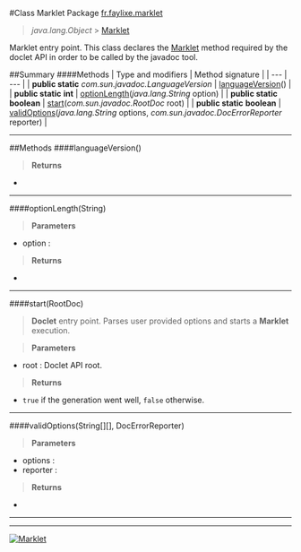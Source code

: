 #Class Marklet
Package [fr.faylixe.marklet](README.md)<br>

> *java.lang.Object* > [Marklet](Marklet.md)



Marklet entry point. This class declares
 the [Marklet](Marklet.md) method required
 by the doclet API in order to be called by the
 javadoc tool.


##Summary
####Methods
| Type and modifiers | Method signature |
| --- | --- |
| **public static** *com.sun.javadoc.LanguageVersion* | [languageVersion](#languageversion)() |
| **public static** **int** | [optionLength](#optionlengthstring)(*java.lang.String* option) |
| **public static** **boolean** | [start](#startrootdoc)(*com.sun.javadoc.RootDoc* root) |
| **public static** **boolean** | [validOptions](#validoptionsstring-docerrorreporter)(*java.lang.String* options, *com.sun.javadoc.DocErrorReporter* reporter) |

---


##Methods
####languageVersion()
> 

> **Returns**
* 


---

####optionLength(String)
> 

> **Parameters**
* option : 

> **Returns**
* 


---

####start(RootDoc)
> **Doclet** entry point. Parses user provided options
 and starts a **Marklet** execution.

> **Parameters**
* root : Doclet API root.

> **Returns**
* ``true`` if the generation went well, ``false`` otherwise.


---

####validOptions(String[][], DocErrorReporter)
> 

> **Parameters**
* options : 
* reporter : 

> **Returns**
* 


---

---

[![Marklet](https://img.shields.io/badge/Generated%20by-Marklet-green.svg)](https://github.com/Faylixe/marklet)